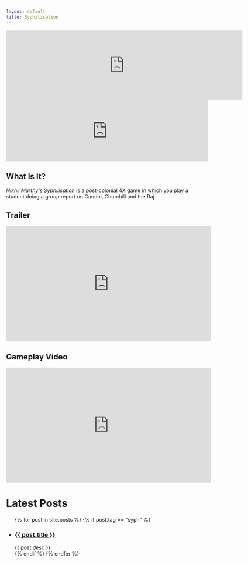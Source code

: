 ```yaml
---
layout: default
title: Syphilisation
---
```


<iframe src="https://store.steampowered.com/widget/1712530/" frameborder="0" width="646" height="190"></iframe>

<iframe src="https://itch.io/embed/660700" width="552" height="167" frameborder="0"><a href="https://whynotgames.itch.io/nikhil-murthys-syphilisation">Nikhil Murthy's Syphilisation by Why Not Games</a></iframe>

## What Is It?

*Nikhil Murthy's Syphilisation* is a post-colonial 4X game in which you play a student doing a group report on Gandhi, Churchill and the Raj.

## Trailer

<iframe width="560" height="315" src="https://www.youtube.com/embed/jH2GzGH18M0" title="YouTube video player" frameborder="0" allow="accelerometer; autoplay; clipboard-write; encrypted-media; gyroscope; picture-in-picture" allowfullscreen></iframe>

## Gameplay Video

<iframe width="560" height="315" src="https://www.youtube.com/embed/videoseries?list=PLZAuHrQoew0wIFKMTz_-wzOzWtmxBuLVI" title="YouTube video player" frameborder="0" allow="accelerometer; autoplay; clipboard-write; encrypted-media; gyroscope; picture-in-picture" allowfullscreen></iframe>

# Latest Posts

<ul>
  {% for post in site.posts %}
    {% if post.tag == "syph" %}
    <li>
      <h3><a href="{{ post.url }}">{{ post.title }}</a></h3>
      {{ post.desc }}
    </li>
    {% endif %}
  {% endfor %}
</ul>